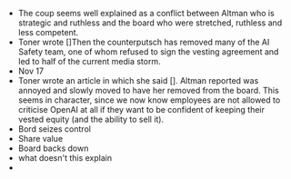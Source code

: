 - The coup seems well explained as a conflict between Altman who is strategic and ruthless and the board who were stretched, ruthless and less competent.
- Toner wrote []Then the counterputsch has removed many of the AI Safety team, one of whom refused to sign the vesting agreement and led to half of the current media storm.
- Nov 17
- Toner wrote an article in which she said []. Altman reported was annoyed and slowly moved to have her removed from the board. This seems in character, since we now know employees are not allowed to criticise OpenAI at all if they want to be confident of keeping their vested equity (and the ability to sell it).
- Bord seizes control
- Share value
- Board backs down
- what doesn't this explain
-